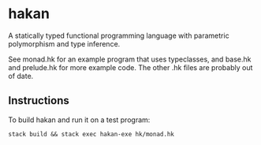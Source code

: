 # hakan

A statically typed functional programming language with parametric
polymorphism and type inference.

See monad.hk for an example program that uses typeclasses, and base.hk
and prelude.hk for more example code. The other .hk files are probably
out of date.

## Instructions

To build hakan and run it on a test program:

`stack build && stack exec hakan-exe hk/monad.hk`
